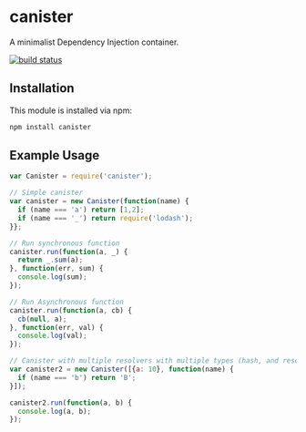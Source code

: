 # canister

A minimalist Dependency Injection container.

[![build status](https://secure.travis-ci.org/allain/canister.png)](http://travis-ci.org/allain/canister)

## Installation

This module is installed via npm:

```sh
npm install canister
```

##  Example Usage

```JavaScript
var Canister = require('canister');

// Simple canister
var canister = new Canister(function(name) {
  if (name === 'a') return [1,2];
  if (name === '_') return require('lodash');
}};

// Run synchronous function
canister.run(function(a, _) {
  return _.sum(a);
}, function(err, sum) {
  console.log(sum);
});

// Run Asynchronous function
canister.run(function(a, cb) {
  cb(null, a);
}, function(err, val) {
  console.log(val);
});

// Canister with multiple resolvers with multiple types (hash, and resolver function)
var canister2 = new Canister([{a: 10}, function(name) {
  if (name === 'b') return 'B';
}]);

canister2.run(function(a, b) {
  console.log(a, b);
});
```


